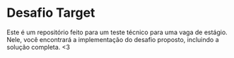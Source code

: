 # Desafio Target

Este é um repositório feito para um teste técnico para uma vaga de estágio. Nele, você encontrará a implementação do desafio proposto, incluindo a solução completa. <3
